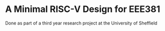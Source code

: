 # A Minimal RISC-V Design for EEE381

Done as part of a third year research project at the University of Sheffield
